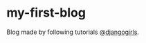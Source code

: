 # my-first-blog

Blog made by following tutorials @[djangogirls](https://tutorial.djangogirls.org/en/).
